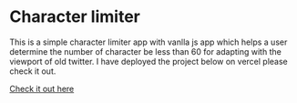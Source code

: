 <h1>Character limiter</h1>
<div>This is a simple character limiter app with vanlla js app which helps a user determine the number of character be less than 60 for adapting with the viewport of old twitter. I have deployed the project below on vercel please check it out. <div>

<a href="https://char-limiter.vercel.app/">Check it out here</a>
